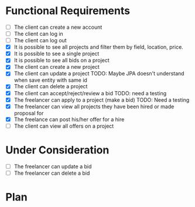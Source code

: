 # Functional Requirements
- [ ] The client can create a new account
- [ ] The client can log in
- [ ] The client can log out
- [x] It is possible to see all projects and filter them by field, location, price.
- [x] It is possible to see a single project
- [x] It is possible to see all bids on a project
- [x] The client can create a new project
- [x] The client can update a project TODO: Maybe JPA doesn't understand when save entity with same id
- [x] The client can delete a project
- [x] The client can accept/reject/review a bid TODO: need a testing
- [x] The freelancer can apply to a project (make a bid) TODO: Need a testing
- [x] The freelancer can view all projects they have been hired or made proposal for
- [x] The freelance can post his/her offer for a hire
- [ ] The client can view all offers on a project

# Under Consideration
- [ ] The freelancer can update a bid
- [ ] The freelancer can delete a bid

# Plan
